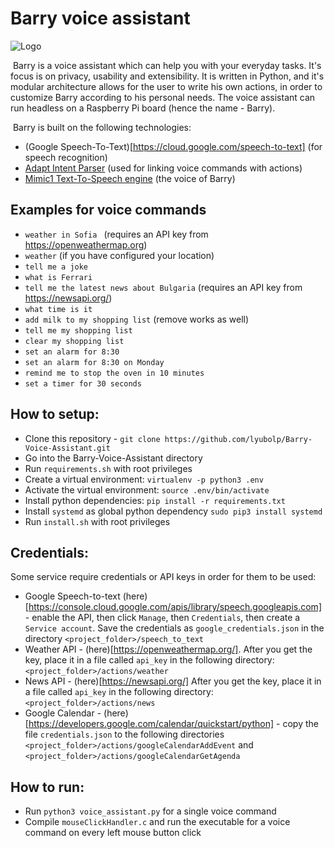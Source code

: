 # Barry voice assistant

![Logo](https://raw.githubusercontent.com/lyubolp/Barry-Voice-Assistant/master/logo.png)

​	Barry is a voice assistant which can help you with your everyday tasks. It's focus is on privacy, usability and extensibility. It is written in Python, and it's modular architecture allows for the user to write his own actions, in order to customize Barry according to his personal needs. The voice assistant can run headless on a Raspberry Pi board (hence the name - Barry). 

​	Barry is built on the following technologies:

- (Google Speech-To-Text)[https://cloud.google.com/speech-to-text] (for speech recognition)
- [Adapt Intent Parser](https://github.com/MycroftAI/adapt) (used for linking voice commands with actions)
- [Mimic1 Text-To-Speech engine](https://github.com/MycroftAI/mimic1) (the voice of Barry)

## Examples for voice commands

- `weather in Sofia ` (requires an API key from https://openweathermap.org)
- `weather` (if you have configured your location)
- `tell me a joke`
- `what is Ferrari`
- `tell me the latest news about Bulgaria` (requires an API key from https://newsapi.org/)
- `what time is it`
- `add milk to my shopping list` (remove works as well)
- `tell me my shopping list`
- `clear my shopping list`
- `set an alarm for 8:30`
- `set an alarm for 8:30 on Monday`
- `remind me to stop the oven in 10 minutes ` 
- `set a timer for 30 seconds` 


## How to setup:
- Clone this repository - `git clone https://github.com/lyubolp/Barry-Voice-Assistant.git`
- Go into the Barry-Voice-Assistant directory
- Run `requirements.sh` with root privileges 
- Create a virtual environment: `virtualenv -p python3 .env `
- Activate the virtual environment: `source .env/bin/activate `
- Install python dependencies: `pip install -r requirements.txt `
- Install `systemd` as global python dependency `sudo pip3 install systemd`
- Run `install.sh` with root privileges

## Credentials:

Some service require credentials or API keys in order for them to be used:

- Google Speech-to-text (here)[https://console.cloud.google.com/apis/library/speech.googleapis.com] - enable the API, then click `Manage`, then `Credentials`, then create a `Service account`. Save the credentials as `google_credentials.json` in the directory `<project_folder>/speech_to_text`
- Weather API - (here)[https://openweathermap.org/]. After you get the key, place it in a file called `api_key` in the following directory: `<project_folder>/actions/weather`
- News API - (here)[https://newsapi.org/] After you get the key, place it in a file called `api_key` in the following directory: `<project_folder>/actions/news`
- Google Calendar - (here)[https://developers.google.com/calendar/quickstart/python] - copy the file `credentials.json` to the following directories `<project_folder>/actions/googleCalendarAddEvent` and `<project_folder>/actions/googleCalendarGetAgenda`

## How to run:

- Run `python3 voice_assistant.py` for a single voice command
- Compile `mouseClickHandler.c` and run the executable for a voice command on every left mouse button click